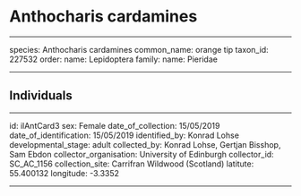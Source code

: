 # Anthocharis cardamines

---
species: Anthocharis cardamines
common_name: orange tip
taxon_id: 227532
order:
  name: Lepidoptera
family:
  name: Pieridae

---

## Individuals

---
id: ilAntCard3
sex: Female
date_of_collection: 15/05/2019
date_of_identification: 15/05/2019
identified_by: Konrad Lohse
developmental_stage: adult
collected_by: Konrad Lohse, Gertjan Bisshop, Sam Ebdon
collector_organisation: University of Edinburgh
collector_id: SC_AC_1156
collection_site: Carrifran Wildwood (Scotland)
latitute: 55.400132
longitude: -3.3352

---

